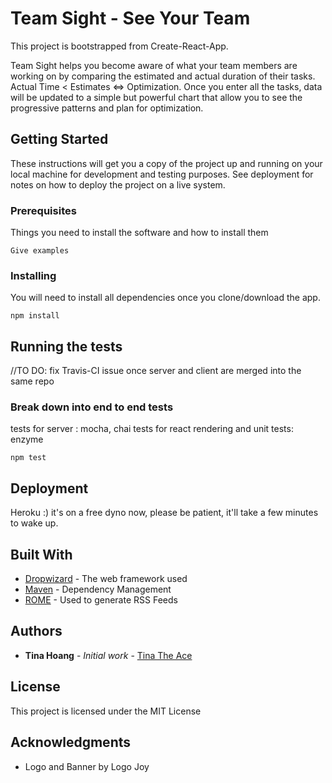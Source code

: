 # Team Sight - See Your Team

This project is bootstrapped from Create-React-App.

Team Sight helps you become aware of what your team members are working on by comparing the estimated and actual duration of their tasks. Actual Time < Estimates <=> Optimization. Once you enter all the tasks, data will be updated to a simple but powerful chart that allow you to see the progressive patterns and plan for optimization.


## Getting Started

These instructions will get you a copy of the project up and running on your local machine for development and testing purposes. See deployment for notes on how to deploy the project on a live system.

### Prerequisites

Things you need to install the software and how to install them

```
Give examples
```

### Installing

You will need to install all dependencies once you clone/download the app.

```
npm install
```

## Running the tests

//TO DO: fix Travis-CI issue once server and client are merged into the same repo

### Break down into end to end tests

tests for server : mocha, chai
tests for react rendering and unit tests: enzyme

```
npm test
```

## Deployment

Heroku :) it's on a free dyno now, please be patient, it'll take a few minutes to wake up.

## Built With

* [Dropwizard](http://www.dropwizard.io/1.0.2/docs/) - The web framework used
* [Maven](https://maven.apache.org/) - Dependency Management
* [ROME](https://rometools.github.io/rome/) - Used to generate RSS Feeds

## Authors

* **Tina Hoang** - *Initial work* - [Tina The Ace](https://github.com/nnh242)

## License

This project is licensed under the MIT License

## Acknowledgments

* Logo and Banner by Logo Joy
